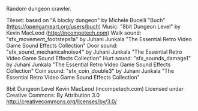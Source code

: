 Random dungeon crawler.

Tileset: based on "A blocky dungeon" by Michele Bucelli "Buch" (https://opengameart.org/users/buch)
Music: "8bit Dungeon Level" by Kevin MacLeod (http://incompetech.com)
Walk sound: "sfx_movement_footsteps1a" by Juhani Junkala "The Essential Retro Video Game Sound Effects Collection"
Door sound: "sfx_sound_mechanicalnoise4" by Juhani Junkala "The Essential Retro Video Game Sound Effects Collection"
Hurt sound: "sfx_sounds_damage1" by Juhani Junkala "The Essential Retro Video Game Sound Effects Collection"
Coin sound: "sfx_coin_double3" by Juhani Junkala "The Essential Retro Video Game Sound Effects Collection"


8bit Dungeon Level Kevin MacLeod (incompetech.com) 
Licensed under Creative Commons: By Attribution 3.0
http://creativecommons.org/licenses/by/3.0/